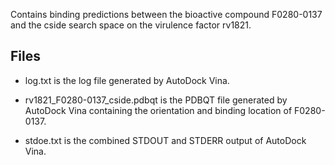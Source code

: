 Contains binding predictions between the bioactive compound F0280-0137 and the cside search space on the virulence factor rv1821.

## Files

- log.txt is the log file generated by AutoDock Vina.

- rv1821_F0280-0137_cside.pdbqt is the PDBQT file generated by AutoDock Vina containing the orientation and binding location of F0280-0137.

- stdoe.txt is the combined STDOUT and STDERR output of AutoDock Vina.

